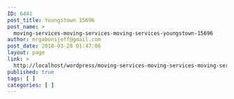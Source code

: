 ```yaml
---
ID: 6441
post_title: Youngstown 15696
post_name: >
  moving-services-moving-services-moving-services-youngstown-15696
author: mrgabonijeff@gmail.com
post_date: 2018-03-28 01:47:06
layout: page
link: >
  http://localhost/wordpress/moving-services-moving-services-moving-services-youngstown-15696/
published: true
tags: [ ]
categories: [ ]
---
```

